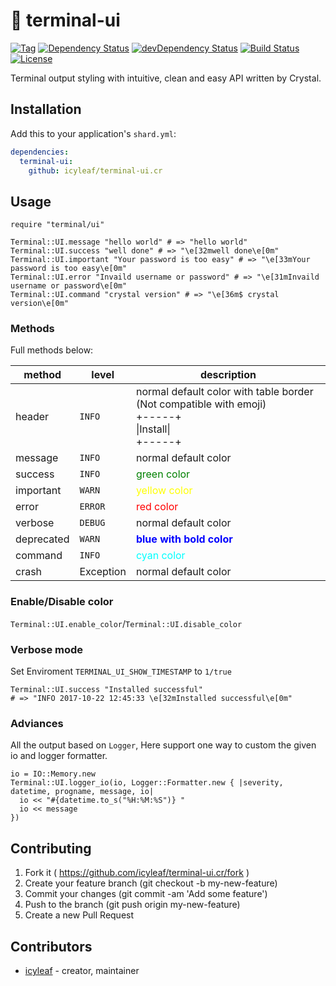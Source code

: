 # 💎 terminal-ui

[![Tag](https://img.shields.io/github/tag/icyleaf/terminal-ui.cr.svg)](https://github.com/icyleaf/terminal-ui.cr/blob/master/CHANGELOG.md)
[![Dependency Status](https://shards.rocks/badge/github/icyleaf/terminal-ui.cr/status.svg)](https://shards.rocks/github/icyleaf/terminal-ui.cr)
[![devDependency Status](https://shards.rocks/badge/github/icyleaf/terminal-ui.cr/dev_status.svg)](https://shards.rocks/github/icyleaf/terminal-ui.cr)
[![Build Status](https://img.shields.io/circleci/project/github/icyleaf/terminal-ui.cr/master.svg?style=flat)](https://circleci.com/gh/icyleaf/terminal-ui.cr)
[![License](https://img.shields.io/github/license/icyleaf/terminal-ui.cr.svg)](https://github.com/icyleaf/terminal-ui.cr/blob/master/LICENSE)

Terminal output styling with intuitive, clean and easy API written by Crystal.

## Installation

Add this to your application's `shard.yml`:

```yaml
dependencies:
  terminal-ui:
    github: icyleaf/terminal-ui.cr
```

## Usage

```crystal
require "terminal/ui"

Terminal::UI.message "hello world" # => "hello world"
Terminal::UI.success "well done" # => "\e[32mwell done\e[0m"
Terminal::UI.important "Your password is too easy" # => "\e[33mYour password is too easy\e[0m"
Terminal::UI.error "Invaild username or password" # => "\e[31mInvaild username or password\e[0m"
Terminal::UI.command "crystal version" # => "\e[36m$ crystal version\e[0m"
```

### Methods

Full methods below:

method | level | description
---|---|---
header | `INFO` | normal default color with table border (Not compatible with emoji)<br />+-----+<br />\|Install\|<br />+-----+
message | `INFO` | normal default color
success | `INFO` | <span style="color:green">green color</span>
important | `WARN` | <span style="color:yellow">yellow color</span>
error | `ERROR` | <span style="color:red">red color</span>
verbose | `DEBUG` | normal default color
deprecated | `WARN` | <span style="color:blue;font-weight:bold">blue with bold color</span>
command | `INFO` | <span style="color:cyan">cyan color</span>
crash | Exception | normal default color

### Enable/Disable color

`Terminal::UI.enable_color`/`Terminal::UI.disable_color`

### Verbose mode

Set Enviroment `TERMINAL_UI_SHOW_TIMESTAMP` to `1/true`

```crystal
Terminal::UI.success "Installed successful"
# => "INFO 2017-10-22 12:45:33 \e[32mInstalled successful\e[0m"
```

### Adviances

All the output based on `Logger`, Here support one way to custom the given io and logger formatter.

```crystal
io = IO::Memory.new
Terminal::UI.logger_io(io, Logger::Formatter.new { |severity, datetime, progname, message, io|
  io << "#{datetime.to_s("%H:%M:%S")} "
  io << message
})
```

## Contributing

1. Fork it ( https://github.com/icyleaf/terminal-ui.cr/fork )
2. Create your feature branch (git checkout -b my-new-feature)
3. Commit your changes (git commit -am 'Add some feature')
4. Push to the branch (git push origin my-new-feature)
5. Create a new Pull Request

## Contributors

- [icyleaf](https://github.com/icyleaf) - creator, maintainer
